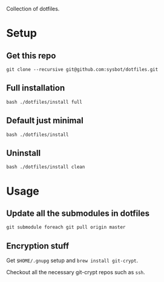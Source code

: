 Collection of dotfiles.

# Setup

## Get this repo
```
git clone --recursive git@github.com:sysbot/dotfiles.git
```

## Full installation
```
bash ./dotfiles/install full
```

## Default just minimal
```
bash ./dotfiles/install
```

## Uninstall
```
bash ./dotfiles/install clean
```

# Usage

## Update all the submodules in dotfiles
```
git submodule foreach git pull origin master
```

## Encryption stuff

Get `$HOME/.gnupg` setup and `brew install git-crypt`.

Checkout all the necessary git-crypt repos such as `ssh`.
